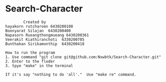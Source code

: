 # Search-Character
            Created by
    hayakorn rutcharoen 6430200108
    Boonyarat Silajan  6430200400
    Napasorn Rueangthongmueang 6430200361
    Veerakit Kiathiranchoti  6330200785
    Bunthakan Sirikamonthip  6430200418 
    
    How to run the program
    1. Use command "git clone git@github.com:Nxwbtk/Search-Character.git"
    2. Enter to the floder
    3. tpye "make" in the terminal
    
    If it's say "nothing to do 'all'."  Use "make re" command.

